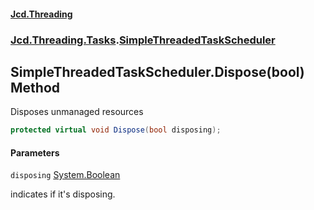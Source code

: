 #### [Jcd.Threading](index.md 'index')
### [Jcd.Threading.Tasks](Jcd.Threading.Tasks.md 'Jcd.Threading.Tasks').[SimpleThreadedTaskScheduler](Jcd.Threading.Tasks.SimpleThreadedTaskScheduler.md 'Jcd.Threading.Tasks.SimpleThreadedTaskScheduler')

## SimpleThreadedTaskScheduler.Dispose(bool) Method

Disposes unmanaged resources

```csharp
protected virtual void Dispose(bool disposing);
```
#### Parameters

<a name='Jcd.Threading.Tasks.SimpleThreadedTaskScheduler.Dispose(bool).disposing'></a>

`disposing` [System.Boolean](https://docs.microsoft.com/en-us/dotnet/api/System.Boolean 'System.Boolean')

indicates if it's disposing.